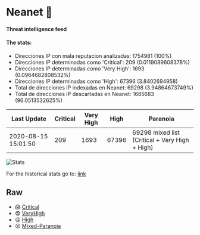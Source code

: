 # Neanet :hocho:
#### Threat intelligence feed
#### The stats:

- Direcciones IP con mala reputacion analizadas: 1754981 (100%)
- Direcciones IP determinadas como 'Critical':  209 (0.0119089608378%)
- Direcciones IP determinadas como 'Very High':  1693 (0.0964682808532%)
- Direcciones IP determinadas como 'High':  67396 (3.8402694958)
- Total de direcciones IP indexadas en Neanet:  69298 (3.94864673749%)
- Total de direcciones IP descartadas en Neanet:  1685683 (96.0513532625%)

| Last Update | Critical | Very High | High | Paranoia |
| --- | --- | --- | --- | --- |
| 2020-08-15 15:01:50 | 209 | 1693 | 67396 | 69298 mixed list (Critical + Very High + High)|

![Stats](https://docs.google.com/spreadsheets/d/e/2PACX-1vSnaNMIXVabIpDJjufMlzH7poXnshF3mgd8Is1g9ytUEzVsP5my4Trn8f-xkoLLQ38xpL3HtmUexLo6/pubchart?oid=501124687&format=image)

For the historical stats go to: [link](/stats.csv)
## Raw
- :scream: [Critical](https://raw.githubusercontent.com/JavaGarcia/Neanet/master/blacklists/neanet_critical.txt)
- :fearful: [VeryHigh](https://raw.githubusercontent.com/JavaGarcia/Neanet/master/blacklists/neanet_veryHigh.txtt)
- :frowning: [High](https://raw.githubusercontent.com/JavaGarcia/Neanet/master/blacklists/neanet_high.txt)
- :dizzy_face: [Mixed-Paranoia](https://raw.githubusercontent.com/JavaGarcia/Neanet/master/blacklists/neanet_all.txt)









































































































































































































